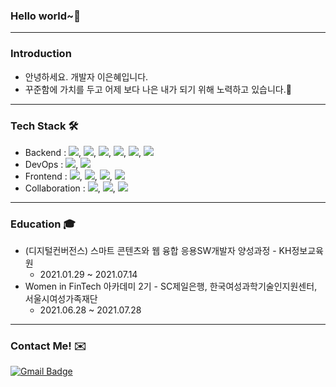 ### Hello world~👋
___
### Introduction
* 안녕하세요. 개발자 이은혜입니다.
* 꾸준함에 가치를 두고 어제 보다 나은 내가 되기 위해 노력하고 있습니다.:seedling:
___
### Tech Stack 🛠
* Backend : <img src="https://img.shields.io/badge/Java-007396?style=flat-square&logo=Java&logoColor=white"/>, <img src="https://img.shields.io/badge/Spring-6DB33F?style=flat-square&logo=Spring&logoColor=white"/>, <img src="https://img.shields.io/badge/ApacheMaven-C71A36?style=flat-square&logo=ApacheMaven&logoColor=white"/>, <img src="https://img.shields.io/badge/EclipseIDE-2C2255?style=flat-square&logo=EclipseIDE&logoColor=white"/>, <img src="https://img.shields.io/badge/VisualStudioCode-007ACC?style=flat-square&logo=VisualStudioCode&logoColor=white"/>, <img src="https://img.shields.io/badge/Git-F05032?style=flat-square&logo=Git&logoColor=white"/>
* DevOps : <img src="https://img.shields.io/badge/Oracle-F80000?style=flat-square&logo=Oracle&logoColor=white"/>, <img src="https://img.shields.io/badge/ApacheTomcat-F8DC75?style=flat-square&logo=ApacheTomcat&logoColor=white"/>
* Frontend : <img src="https://img.shields.io/badge/HTML5-E34F26?style=flat-square&logo=HTML5&logoColor=white"/>, <img src="https://img.shields.io/badge/CSS3-1572B6?style=flat-square&logo=CSS3&logoColor=white"/>, <img src="https://img.shields.io/badge/JavaScript-F7DF1E?style=flat-square&logo=JavaScript&logoColor=white"/>, <img src="https://img.shields.io/badge/jQuery-0769AD?style=flat-square&logo=jQuery&logoColor=white"/>
* Collaboration : <img src="https://img.shields.io/badge/Slack-4A154B?style=flat-square&logo=Slack&logoColor=white"/>, <img src="https://img.shields.io/badge/Notion-000000?style=flat-square&logo=Notion&logoColor=white"/>, <img src="https://img.shields.io/badge/GoogleDrive-4285F4?style=flat-square&logo=GoogleDrive&logoColor=white"/>
___
### Education :mortar_board:
* (디지털컨버전스) 스마트 콘텐츠와 웹 융합 응용SW개발자 양성과정 - KH정보교육원
  - 2021.01.29 ~ 2021.07.14
* Women in FinTech 아카데미 2기 - SC제일은행, 한국여성과학기술인지원센터, 서울시여성가족재단
  - 2021.06.28 ~ 2021.07.28
___
### Contact Me! :envelope:
[![Gmail Badge](https://img.shields.io/badge/Gmail-d14836?style=flat-square&logo=Gmail&logoColor=white&link=mailto:ellylee617@gmail.com)](mailto:ellylee617@gmail.com)



